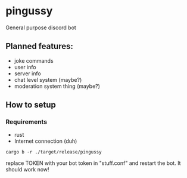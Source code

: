 # pingussy
General purpose discord bot

## Planned features:

- joke commands
- user info 
- server info
- chat level system (maybe?)
- moderation system thing (maybe?)

## How to setup

### Requirements

- rust
- Internet connection (duh)

``
cargo b -r
./target/release/pingussy
``

replace TOKEN with your bot token in "stuff.conf" and restart the bot. It should work now!
